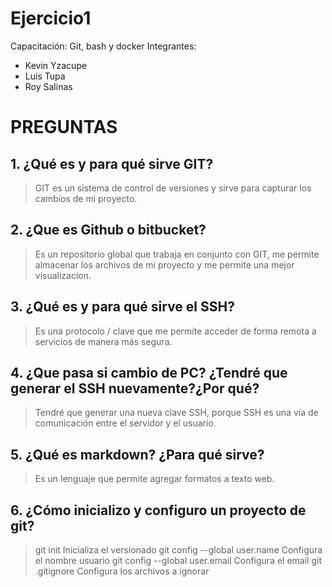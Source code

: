 # Ejercicio1
Capacitación: Git, bash y docker
Integrantes:
- Kevin Yzacupe
- Luis Tupa
- Roy Salinas


# PREGUNTAS
## 1. ¿Qué es y para qué sirve GIT?
> GIT es un sistema de control de versiones y sirve para capturar los cambios de mi proyecto.

## 2. ¿Que es Github o bitbucket?
> Es un repositorio global que trabaja en conjunto con GIT, me permite almacenar los archivos de mi proyecto y me permite una mejor visualizacion.

## 3. ¿Qué es y para qué sirve el SSH?
> Es una protocolo / clave que me permite acceder de forma remota a servicios de manera más segura.

## 4. ¿Que pasa si cambio de PC? ¿Tendré que generar el SSH nuevamente?¿Por qué?
> Tendré que generar una nueva clave SSH, porque SSH es una vía de comunicación entre el servidor y el usuario.

## 5. ¿Qué es markdown? ¿Para qué sirve?
> Es un lenguaje que permite agregar formatos a texto web.

## 6. ¿Cómo inicializo y configuro un proyecto de git?
> git init 						Inicializa el versionado
> git config --global user.name 	Configura el nombre usuario
> git config --global user.email 	Configura el email
> git .gitignore 					Configura los archivos a ignorar
